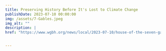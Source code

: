 ```yaml
---
title: Preserving History Before It's Lost to Climate Change 
publishDate: 2023-07-10 00:00:00
img: /assets/7-Gables.jpeg
img_alt: ""
description: |
href: "https://www.wgbh.org/news/local/2023-07-10/house-of-the-seven-gables-races-to-preserve-its-story-before-its-lost-to-climate-change"


---
```

